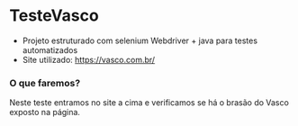 # TesteVasco

- Projeto estruturado com selenium Webdriver + java  para testes automatizados 
- Site utilizado: https://vasco.com.br/

### O que faremos?
Neste teste entramos no site a cima e verificamos se há o brasão do Vasco exposto na página.
